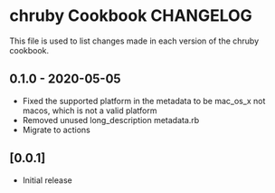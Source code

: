 # chruby Cookbook CHANGELOG

This file is used to list changes made in each version of the chruby cookbook.

## 0.1.0 - 2020-05-05

- Fixed the supported platform in the metadata to be mac_os_x not macos, which is not a valid platform
- Removed unused long_description metadata.rb
- Migrate to actions

## [0.0.1]

- Initial release
